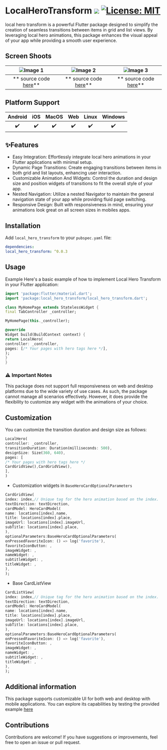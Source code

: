 # LocalHeroTransform ![](https://img.shields.io/badge/build-0.0.3-brightgreen)   [![License: MIT](https://img.shields.io/badge/license-MIT-blue.svg)](https://opensource.org/licenses/MIT)
local hero transform is a powerful Flutter package designed to simplify the creation of seamless transitions between items in grid and list views. By leveraging local hero animations, this package enhances the visual appeal of your app while providing a smooth user experience.

## Screen Shoots
| ![Image 1](https://github.com/najeebaslan/social_media_file_for_project/blob/main/videos/local_hero_transform_package/base_local_hero.gif?raw=true) | ![Image 2](https://github.com/najeebaslan/social_media_file_for_project/blob/main/videos/local_hero_transform_package/custom_local_hero.gif?raw=true) | ![Image 3](https://github.com/najeebaslan/social_media_file_for_project/blob/main/videos/local_hero_transform_package/local_hero_without_hero_transform.gif?raw=true) |
|:--------------------------------------------:|:--------------------------------------------:|:--------------------------------------------:|
| ** source code [here](https://github.com/najeebaslan/local_hero_transform/blob/main/example/lib/main.dart)**                                  | ** source code [here](https://github.com/najeebaslan/local_hero_transform/blob/main/example/lib/custom_local_hero.dart)**                                  | ** source code [here](https://github.com/najeebaslan/local_hero_transform/blob/main/example/lib/local_hero_without_hero_transform.dart)**                                  |

## Platform Support
| Android | iOS | MacOS  | Web | Linux | Windows |
| :-----: | :-: | :---:  | :-: | :---: | :-----: |
|   ✔️    | ✔️  |  ✔️   | ✔️  |  ✔️   |   ✔️  |

## ✨Features
- Easy Integration: Effortlessly integrate local hero animations in your Flutter applications with minimal setup.
- Dynamic Page Transitions: Create engaging transitions between items in both grid and list layouts, enhancing user interaction.
- Customizable Animation And Widgets: Control the duration and design size and position widgets of transitions to fit the overall style of your app.
- Nested Navigation: Utilize a nested Navigator to maintain the general navigation state of your app while providing fluid page switching.
- Responsive Design: Built with responsiveness in mind, ensuring your animations look great on all screen sizes in mobiles apps.

## Installation

Add `local_hero_transform` to your `pubspec.yaml` file:

```yaml
dependencies:
local_hero_transform: ^0.0.3
```
## Usage

Example
Here's a basic example of how to implement Local Hero Transform in your Flutter application:

```dart
import 'package:flutter/material.dart';
import 'package:local_hero_transform/local_hero_transform.dart';

class MyHomePage extends StatelessWidget {
final TabController _controller;

MyHomePage(this._controller);

@override
Widget build(BuildContext context) {
return LocalHero(
controller: _controller,
pages: [/* Your pages with hero tags here */],
);
}
}
```

### ⚠️ Important Notes
This package does not support full responsiveness on web and desktop platforms due to the wide variety of use cases.
As such, the package cannot manage all scenarios effectively. However,
it does provide the flexibility to customize any widget with the animations of your choice.
## Customization
You can customize the transition duration and design size as follows:

```dart
LocalHero(
controller: _controller,
transitionDuration: Duration(milliseconds: 500),
designSize: Size(360, 640),
pages: [
/* Your pages with hero tags here */
CardGridView(),CardGridView(),
],
)
```

- Customization widgets in ` BaseHeroCardOptionalParameters `
```dart
CardGridView(
index: index,// Unique tag for the hero animation based on the index.
textDirection: textDirection,
cardModel: HeroCardModel(
name: locations[index].name,
title: locations[index].place,
imageUrl: locations[index].imageUrl,
subTitle: locations[index].place,
),
optionalParameters:BaseHeroCardOptionalParameters(
onPressedFavoriteIcon: () => log('favorite'),
favoriteIconButton: ,
imageWidget: ,
nameWidget: ,
subtitleWidget: ,
titleWidget: ,
),
);
```
- Base CardListView
```dart
CardListView(
index: index,// Unique tag for the hero animation based on the index.
textDirection: textDirection,
cardModel: HeroCardModel(
name: locations[index].name,
title: locations[index].place,
imageUrl: locations[index].imageUrl,
subTitle: locations[index].place,
),
optionalParameters:BaseHeroCardOptionalParameters(
onPressedFavoriteIcon: () => log('favorite'),
favoriteIconButton: ,
imageWidget: ,
nameWidget: ,
subtitleWidget: ,
titleWidget: ,
),
);
```

## Additional information
This package supports customizable UI for both web and desktop with mobile applications. You can explore its capabilities by testing the provided example
[here](https://github.com/najeebaslan/local_hero_transform/blob/main/example/lib/custom_local_hero.dart)  

## Contributions
Contributions are welcome! If you have suggestions or improvements, feel free to open an issue or pull request.
